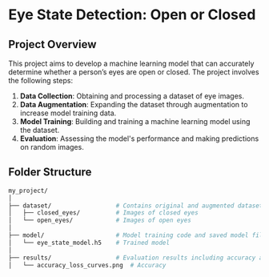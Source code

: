 # Eye State Detection: Open or Closed

## Project Overview

This project aims to develop a machine learning model that can accurately determine whether a person’s eyes are open or closed. The project involves the following steps:
1. **Data Collection**: Obtaining and processing a dataset of eye images.
2. **Data Augmentation**: Expanding the dataset through augmentation to increase model training data.
3. **Model Training**: Building and training a machine learning model using the dataset.
4. **Evaluation**: Assessing the model's performance and making predictions on random images.

## Folder Structure

```bash
my_project/
│
├── dataset/                  # Contains original and augmented datasets
│   ├── closed_eyes/          # Images of closed eyes
│   └── open_eyes/            # Images of open eyes
│
├── model/                    # Model training code and saved model files
│   └── eye_state_model.h5    # Trained model
│
├── results/                  # Evaluation results including accuracy and loss curves
│   └── accuracy_loss_curves.png  # Accuracy
